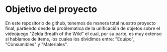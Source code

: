 # Objetivo del proyecto
En este repositorio de github, tenemos de manera total nuestro proyecto final, partiendo desde la problematica de la unificación de objetos sobre el videojuego "Zelda Breath of the Wild" el cual, por su parte, es muy extenso si hablamos de items, los cuales los 
dividimos entre: "Equipo", "Consumibles" y "Materiales".
